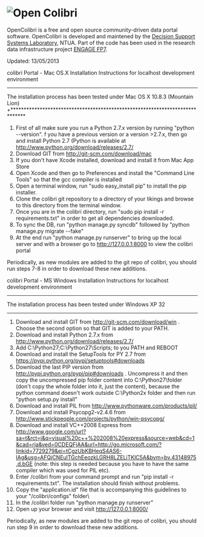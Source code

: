 ![Open Colibri](http://i40.tinypic.com/sfhufa.png)
===========
OpenColibri is a free and open source community-driven data portal software.
OpenColibri is developed and maintened by the [Decision Support Systems Laboratory](http://www.epu.ntua.gr), NTUA. 
Part of the code has been used in the research data infrastructure project [ENGAGE FP7](http://www.engagedata.eu).

Updated: 13/05/2013

colibri Portal - Mac OS.X Installation Instructions for localhost development environment
******************************************************************************
The installation process has been tested under Mac OS X 10.8.3 (Mountain Lion)
+*****************************************************************************

1.	First of all make sure you run a Python 2.7.x version by running "python --version". f you have a previous version or a version >2.7.x, then go and install Python 2.7 (Python is available at http://www.python.org/download/releases/2.7/
2.	Download GIT from http://git-scm.com/download/mac
3.	If you don't have Xcode installed, download and install it from Mac App Store
4.	Open Xcode and then go to Preferences and install the "Command Line Tools" so that the gcc compiler is installed
5.	Open a terminal window, run "sudo easy_install pip" to install the pip installer.
6.	Clone the colibri git repository to a directory of your likings and browse to this directory from the terminal window.
7.	Once you are in the colibri directory, run "sudo pip install -r requirements.txt" in order to get all dependencies downloaded.
8.	To sync the DB, run "python manage.py syncdb" followed by "python manage.py migrate --fake"
9.	At the end run "python manage.py runserver" to bring up the local server and with a browser go to http://127.0.0.1:8000 to view the colibri portal


Periodically, as new modules are added to the git repo of colibri, you should run steps 7-8 in order to download these new additions.



colibri Portal - MS Windows Installation Instructions for localhost development environment
*************************************************************
The installation process has been tested under Windows XP 32
*************************************************************

1.	Download and install GIT from http://git-scm.com/download/win . Choose the second option so that GIT is added to your PATH.
2.	Download and install Python 2.7.x from http://www.python.org/download/releases/2.7/
3.	Add C:\Python27\;C:\Python27\Scripts; to you PATH and REBOOT
4.	Download and install the SetupTools for PY 2.7 from https://pypi.python.org/pypi/setuptools#downloads
5.	Download the last PIP version from http://pypi.python.org/pypi/pip#downloads . Uncompress it and then copy the uncompressed pip folder content into C:\Python27\folder (don't copy the whole folder into it, just the content), because the python command doesn't work outside C:\Python2x folder and then run "python setup.py install"
6.	Download and install PIL from http://www.pythonware.com/products/pil/
7.	Download and install Psycopg2-v2.4.6 from http://www.stickpeople.com/projects/python/win-psycopg/
8.	Download and install VC++2008 Express from http://www.google.com/url?sa=t&rct=j&q=visual%20c++%202008%20express&source=web&cd=1&cad=rja&ved=0CDEQFjAA&url=http://go.microsoft.com/?linkid=7729279&ei=tCgzUbKBHeqS4AS6-IAg&usg=AFQjCNEulTGchEeozkLGRH8LZELiTKlC5A&bvm=bv.43148975,d.bGE (note: this step is needed because you have to have the same compiler which was used for PIL etc).
9.	Enter /colibri from your command prompt and run "pip install -r requirements.txt". The installation should finish without problems.
10.	Copy the "application.id" file that is accompanying this guidelines to your "/colibri/configs" folder\
11.	In the /colibri folder run "python manage.py runserver"
12.	Open up your browser and visit http://127.0.0.1:8000/


Periodically, as new modules are added to the git repo of colibri, you should run step 9 in order to download these new additions.


